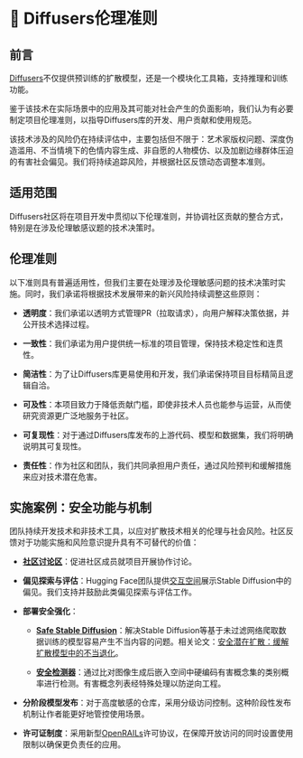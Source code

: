 <!--版权归2025年HuggingFace团队所有。保留所有权利。

根据Apache许可证2.0版（"许可证"）授权；除非符合许可证要求，否则不得使用此文件。您可以在以下网址获取许可证副本：

http://www.apache.org/licenses/LICENSE-2.0

除非适用法律要求或书面同意，本软件按"原样"分发，不附带任何明示或暗示的担保或条件。详见许可证中规定的特定语言权限和限制。
-->

# 🧨 Diffusers伦理准则

## 前言

[Diffusers](https://huggingface.co/docs/diffusers/index)不仅提供预训练的扩散模型，还是一个模块化工具箱，支持推理和训练功能。

鉴于该技术在实际场景中的应用及其可能对社会产生的负面影响，我们认为有必要制定项目伦理准则，以指导Diffusers库的开发、用户贡献和使用规范。

该技术涉及的风险仍在持续评估中，主要包括但不限于：艺术家版权问题、深度伪造滥用、不当情境下的色情内容生成、非自愿的人物模仿、以及加剧边缘群体压迫的有害社会偏见。我们将持续追踪风险，并根据社区反馈动态调整本准则。

## 适用范围

Diffusers社区将在项目开发中贯彻以下伦理准则，并协调社区贡献的整合方式，特别是在涉及伦理敏感议题的技术决策时。

## 伦理准则

以下准则具有普遍适用性，但我们主要在处理涉及伦理敏感问题的技术决策时实施。同时，我们承诺将根据技术发展带来的新兴风险持续调整这些原则：

- **透明度**：我们承诺以透明方式管理PR（拉取请求），向用户解释决策依据，并公开技术选择过程。

- **一致性**：我们承诺为用户提供统一标准的项目管理，保持技术稳定性和连贯性。

- **简洁性**：为了让Diffusers库更易使用和开发，我们承诺保持项目目标精简且逻辑自洽。

- **可及性**：本项目致力于降低贡献门槛，即使非技术人员也能参与运营，从而使研究资源更广泛地服务于社区。

- **可复现性**：对于通过Diffusers库发布的上游代码、模型和数据集，我们将明确说明其可复现性。

- **责任性**：作为社区和团队，我们共同承担用户责任，通过风险预判和缓解措施来应对技术潜在危害。

## 实施案例：安全功能与机制

团队持续开发技术和非技术工具，以应对扩散技术相关的伦理与社会风险。社区反馈对于功能实施和风险意识提升具有不可替代的价值：

- [**社区讨论区**](https://huggingface.co/docs/hub/repositories-pull-requests-discussions)：促进社区成员就项目开展协作讨论。

- **偏见探索与评估**：Hugging Face团队提供[交互空间](https://huggingface.co/spaces/society-ethics/DiffusionBiasExplorer)展示Stable Diffusion中的偏见。我们支持并鼓励此类偏见探索与评估工作。

- **部署安全强化**：
  
  - [**Safe Stable Diffusion**](https://huggingface.co/docs/diffusers/main/en/api/pipelines/stable_diffusion/stable_diffusion_safe)：解决Stable Diffusion等基于未过滤网络爬取数据训练的模型容易产生不当内容的问题。相关论文：[安全潜在扩散：缓解扩散模型中的不当退化](https://huggingface.co/papers/2211.05105)。

  - [**安全检测器**](https://github.com/huggingface/diffusers/blob/main/src/diffusers/pipelines/stable_diffusion/safety_checker.py)：通过比对图像生成后嵌入空间中硬编码有害概念集的类别概率进行检测。有害概念列表经特殊处理以防逆向工程。

- **分阶段模型发布**：对于高度敏感的仓库，采用分级访问控制。这种阶段性发布机制让作者能更好地管控使用场景。

- **许可证制度**：采用新型[OpenRAILs](https://huggingface.co/blog/open_rail)许可协议，在保障开放访问的同时设置使用限制以确保更负责任的应用。
